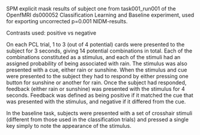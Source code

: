 SPM explicit mask results of subject one from task001_run001 of the OpenfMRI ds000052 Classification Learning and Baseline experiment, used for exporting uncorrected p=0.001 NIDM-results.

Contrasts used:
positive vs negative

On each PCL trial, 1 to 3 (out of 4 potential) cards were presented to the subject for 3 seconds, giving 14 potential combinations in total. Each of the combinations constituted as a stimulus, and each of the stimuli had an assigned probability of being associated with rain. The stimulus was also presented with a cue, either rain or sunshine.
When the stimulus and cue were presented to the subject they had to respond by either pressing one button for sunshine or another for rain. Once the subject had responded, feedback (either rain or sunshine) was presented with the stimulus for 4 seconds. Feedback was defined as being positive if it matched the cue that was presented with the stimulus, and negative if it differed from the cue. 

In the baseline task, subjects were presented with a set of crosshair stimuli (different from those used in the classification trials) and pressed a single key simply to note the appearance of the stimulus.
